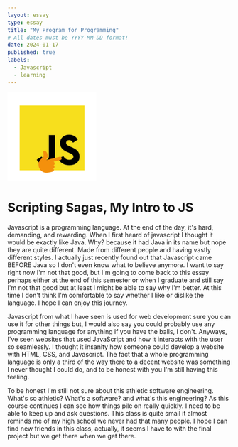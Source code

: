```yaml
---
layout: essay
type: essay
title: "My Program for Programming"
# All dates must be YYYY-MM-DD format!
date: 2024-01-17
published: true
labels:
  - Javascript
  - learning
---
```


<img width="200px" class="rounded float-start pe-4" src="../img/thinking-js.png">

<h1>Scripting Sagas, My Intro to JS</h1>

  <p>Javascript is a programming language. At the end of the day, it's hard, demanding, and rewarding. When I first heard of javascript I thought it would be exactly like Java. Why? because it had Java in its name but nope they are quite different. Made from different people and having vastly different styles. I actually just recently found out that Javascript came BEFORE Java so I don't even know what to believe anymore. I want to say right now I'm not that good, but I'm going to come back to this essay perhaps either at the end of this semester or when I graduate and still say I'm not that good but at least I might be able to say why I'm better. At this time I don't think I'm comfortable to say whether I like or dislike the language. I hope I can enjoy this journey.</p>
  
  <p>Javascript from what I have seen is used for web development sure you can use it for other things but, I would also say you could probably use any programming language for anything if you have the balls, I don't. Anyways, I've seen websites that used JavaScript and how it interacts with the user so seamlessly. I thought it insanity how someone could develop a website with HTML, CSS, and Javascript. The fact that a whole programming language is only a third of the way there to a decent website was something I never thought I could do, and to be honest with you I'm still having this feeling.</p>
  
  <p> To be honest I'm still not sure about this athletic software engineering. What's so athletic? What's a software? and what's this engineering? As this course continues I can see how things pile on really quickly. I need to be able to keep up and ask questions. This class is quite small it almost reminds me of my high school we never had that many people. I hope I can find new friends in this class, actually, it seems I have to with the final project but we get there when we get there.</p>
